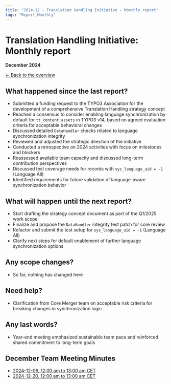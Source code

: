```yaml
---
title: "2024-12 - Translation Handling Initiative - Monthly report"
tags: "Report,Monthly"
---
```


# Translation Handling Initiative: Monthly report

**December 2024**

[← Back to the overview](https://notes.typo3.org/s/f3ae8fZSD)

## What happened since the last report?

- Submitted a funding request to the TYPO3 Association for the development of a comprehensive Translation Handling strategy concept
- Reached a consensus to consider enabling language synchronization by default for `tt_content.assets` in TYPO3 v14, based on agreed evaluation criteria for acceptable behavioral changes
- Discussed detailed `DataHandler` checks related to language synchronization integrity
- Reviewed and adjusted the strategic direction of the initiative
- Conducted a retrospective on 2024 activities with focus on milestones and blockers
- Reassessed available team capacity and discussed long-term contribution perspectives
- Discussed test coverage needs for records with `sys_language_uid = -1` (Language All)
- Identified requirements for future validation of language-aware synchronization behavior

## What will happen until the next report?

- Start drafting the strategy concept document as part of the Q1/2025 work scope
- Finalize and propose the `DataHandler` integrity test patch for core review
- Refactor and submit the test setup for `sys_language_uid = -1` (Language All)
- Clarify next steps for default enablement of further language synchronization options

## Any scope changes?

- So far, nothing has changed here

## Need help?

- Clarification from Core Merger team on acceptable risk criteria for breaking changes in synchronization logic

## Any last words?

- Year-end meeting emphasized sustainable team pace and reinforced shared commitment to long-term goals

## December Team Meeting Minutes

- [2024-12-06, 12:00 am to 13:00 am CET](https://notes.typo3.org/s/nFE2KJ_ft)
- [2024-12-20, 12:00 am to 13:00 am CET](https://notes.typo3.org/s/J8BRk8TeQ)
